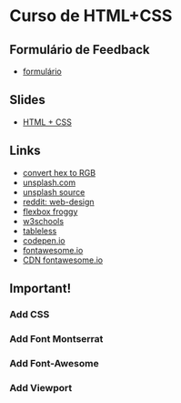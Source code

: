 # Curso de HTML+CSS

## Formulário de Feedback
- [formulário]()

## Slides
- [HTML + CSS]()

## Links
- [convert hex to RGB](http://hex.colorrrs.com/)
- [unsplash.com](https://unsplash.com/)
- [unsplash source](https://source.unsplash.com/)
- [reddit: web-design](https://www.reddit.com/r/web_design)
- [flexbox froggy](http://flexboxfroggy.com/)
- [w3schools](http://www.w3schools.com/)
- [tableless](http://tableless.com.br/)
- [codepen.io](http://codepen.io/)
- [fontawesome.io](http://fontawesome.io/)
- [CDN fontawesome.io](https://www.bootstrapcdn.com/fontawesome/)


## Important!

### Add CSS
 <link rel="stylesheet" type="text/css" href="css/style.css" />  

### Add Font Montserrat 
 <link href="https://fonts.googleapis.com/css?family=Montserrat" rel="stylesheet">  
  

### Add Font-Awesome
 <link href="https://maxcdn.bootstrapcdn.com/font-awesome/4.6.3/css/font-awesome.min.css" rel="stylesheet" integrity="sha384-T8Gy5hrqNKT+hzMclPo118YTQO6cYprQmhrYwIiQ/3axmI1hQomh7Ud2hPOy8SP1" crossorigin="anonymous" />  


### Add Viewport 
 <meta name="viewport" content="initial-scale=1, maximum-scale=1, width=device-width"/>  
